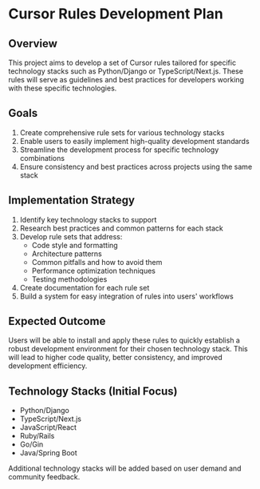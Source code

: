 # Cursor Rules Development Plan

## Overview

This project aims to develop a set of Cursor rules tailored for specific technology stacks such as Python/Django or TypeScript/Next.js. These rules will serve as guidelines and best practices for developers working with these specific technologies.

## Goals

1. Create comprehensive rule sets for various technology stacks
2. Enable users to easily implement high-quality development standards
3. Streamline the development process for specific technology combinations
4. Ensure consistency and best practices across projects using the same stack

## Implementation Strategy

1. Identify key technology stacks to support
2. Research best practices and common patterns for each stack
3. Develop rule sets that address:
   - Code style and formatting
   - Architecture patterns
   - Common pitfalls and how to avoid them
   - Performance optimization techniques
   - Testing methodologies
4. Create documentation for each rule set
5. Build a system for easy integration of rules into users' workflows

## Expected Outcome

Users will be able to install and apply these rules to quickly establish a robust development environment for their chosen technology stack. This will lead to higher code quality, better consistency, and improved development efficiency.

## Technology Stacks (Initial Focus)

- Python/Django
- TypeScript/Next.js
- JavaScript/React
- Ruby/Rails
- Go/Gin
- Java/Spring Boot

Additional technology stacks will be added based on user demand and community feedback.
